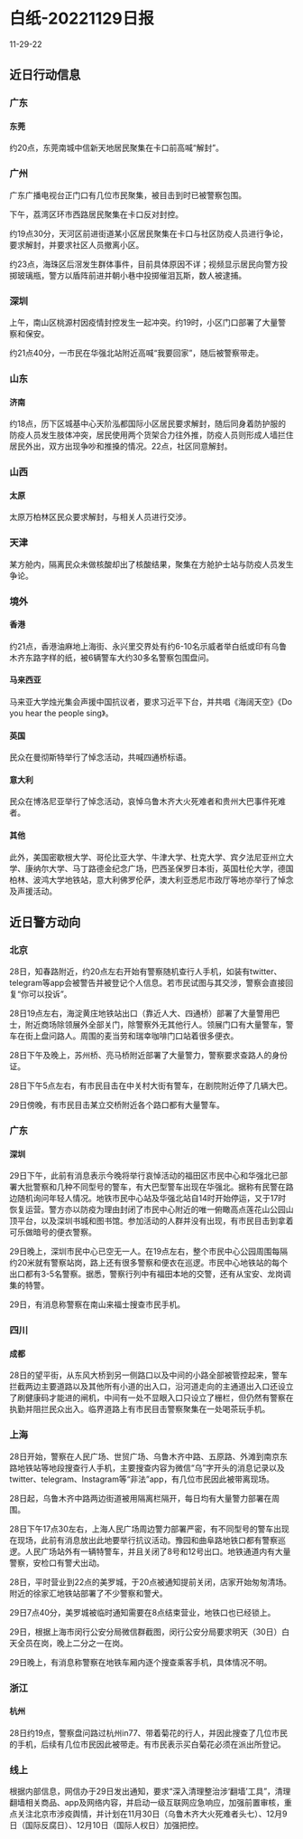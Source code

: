 # 白纸-20221129日报

11-29-22

## 近日行动信息

### 广东

#### 东莞

约20点，东莞南城中信新天地居民聚集在卡口前高喊“解封”。

### 广州

广东广播电视台正门口有几位市民聚集，被目击到时已被警察包围。

下午，荔湾区环市西路居民聚集在卡口反对封控。

约19点30分，天河区前进街道某小区居民聚集在卡口与社区防疫人员进行争论，要求解封，并要求社区人员撤离小区。

约23点，海珠区后滘发生群体事件，目前具体原因不详；视频显示居民向警方投掷玻璃瓶，警方以盾阵前进并朝小巷中投掷催泪瓦斯，数人被逮捕。

### 深圳

上午，南山区桃源村因疫情封控发生一起冲突。约19时，小区门口部署了大量警察和保安。

约21点40分，一市民在华强北站附近高喊“我要回家”，随后被警察带走。

### 山东

#### 济南

约18点，历下区城基中心天阶泓都国际小区居民要求解封，随后同身着防护服的防疫人员发生肢体冲突，居民使用两个货架合力往外推，防疫人员则形成人墙拦住居民外出，双方出现争吵和推搡的情况。22点，社区同意解封。

### 山西

#### 太原

太原万柏林区民众要求解封，与相关人员进行交涉。

### 天津

某方舱内，隔离民众未做核酸却出了核酸结果，聚集在方舱护士站与防疫人员发生争论。

### 境外

#### 香港

约21点，香港油麻地上海街、永兴里交界处有约6-10名示威者举白纸或印有乌鲁木齐东路字样的纸，被6辆警车大约30多名警察包围盘问。

#### 马来西亚

马来亚大学烛光集会声援中国抗议者，要求习近平下台，并共唱《海阔天空》《Do you hear the people sing》。

#### 英国

民众在曼彻斯特举行了悼念活动，共喊四通桥标语。

#### 意大利

民众在博洛尼亚举行了悼念活动，哀悼乌鲁木齐大火死难者和贵州大巴事件死难者。

#### 其他

此外，美国密歇根大学、哥伦比亚大学、牛津大学、杜克大学、宾夕法尼亚州立大学、康纳尔大学、马丁路德金纪念广场，巴西圣保罗日本街，英国杜伦大学，德国柏林、波鸿大学地铁站，意大利佛罗伦萨，澳大利亚悉尼市政厅等地亦举行了悼念及声援活动。

## 近日警方动向

### 北京

28日，知春路附近，约20点左右开始有警察随机查行人手机，如装有twitter、telegram等app会被警告并被登记个人信息。若市民试图与其交涉，警察会直接回复“你可以投诉”。

28日19点左右，海淀黄庄地铁站出口（靠近人大、四通桥）部署了大量警用巴士，附近商场除领展外全部关门，除警察外无其他行人。领展门口有大量警车，警车在街上盘问路人。周围的麦当劳和瑞幸咖啡门口站着很多便衣。

28日下午及晚上，苏州桥、亮马桥附近部署了大量警力，警察要求查路人的身份证。

28日下午5点左右，有市民目击在中关村大街有警车，在剧院附近停了几辆大巴。

29日傍晚，有市民目击某立交桥附近各个路口都有大量警车。

### 广东

#### 深圳

29日下午，此前有消息表示今晚将举行哀悼活动的福田区市民中心和华强北已部署大批警察和几种不同型号的警车，有大巴型警车出现在华强北。据称有民警在路边随机询问年轻人情况。地铁市民中心站及华强北站自14时开始停运，又于17时恢复运营。警方亦以防疫为理由封闭了市民中心附近的唯一俯瞰高点莲花山公园山顶平台，以及深圳书城和图书馆。参加活动的人群并没有出现，有市民目击到拿着可乐做暗号的便衣警察。

29日晚上，深圳市民中心已空无一人。在19点左右，整个市民中心公园周围每隔约20米就有警察站岗，路上还有很多警察和便衣在巡逻。市民中心地铁站的每个出口都有3-5名警察。据悉，警察行列中有福田本地的交警，还有从宝安、龙岗调集的特警。

29日，有消息称警察在南山来福士搜查市民手机。

### 四川

#### 成都

28日的望平街，从东风大桥到另一侧路口以及中间的小路全部被管控起来，警车拦截两边主要道路以及其他所有小道的出入口，沿河道走向的主通道出入口还设立了刷健康码才能进的闸机，中间有一处不显眼入口只设立了栅栏，但仍然有警察在执勤并阻拦民众出入。临界道路上有市民目击警察聚集在一处喝茶玩手机。

### 上海

28日开始，警察在人民广场、世贸广场、乌鲁木齐中路、五原路、外滩到南京东路地铁站等地段搜查行人手机，主要搜查内容为微信“乌”字开头的消息记录以及twitter、telegram、Instagram等“非法”app，有几位市民因此被带离现场。

28日起，乌鲁木齐中路两边街道被用隔离栏隔开，每日均有大量警力部署在周围。

28日下午17点30左右，上海人民广场周边警力部署严密，有不同型号的警车出现在现场，此前有消息放出此地要举行抗议活动。豫园和曲阜路地铁口都有警察巡逻。人民广场站外有一辆特警车，并且关闭了8号和12号出口。地铁通道内有大量警察，安检口有警犬出动。

28日，平时营业到22点的美罗城，于20点被通知提前关闭，店家开始匆匆清场。附近的徐家汇地铁站部署了不少警察和警犬。

29日7点40分，美罗城被临时通知需要在8点结束营业，地铁口也已经锁上。

29日，根据上海市闵行公安分局微信群截图，闵行公安分局要求明天（30日）白天全员在岗，晚上二分之一在岗。

29日晚上，有消息称警察在地铁车厢内逐个搜查乘客手机，具体情况不明。

### 浙江

#### 杭州

28日约19点，警察盘问路过杭州in77、带着菊花的行人，并因此搜查了几位市民的手机，后续有几位市民因此被带走。有市民表示买白菊花必须在派出所登记。

### 线上

根据内部信息，网信办于29日发出通知，要求“深入清理整治涉‘翻墙’工具”，清理翻墙相关商品、app及网络内容，并启动一级互联网应急响应，加强前置审核，重点关注北京市涉疫舆情，并计划在11月30日（乌鲁木齐大火死难者头七）、12月9日（国际反腐日）、12月10日（国际人权日）加强把控。